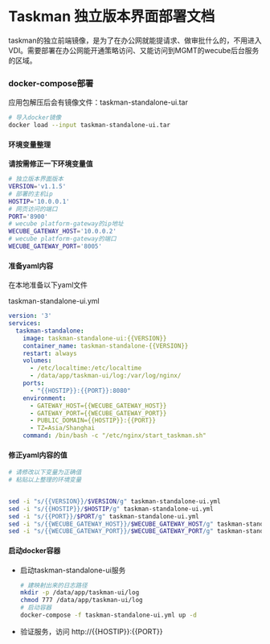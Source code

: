 # Taskman 独立版本界面部署文档

taskman的独立前端镜像，是为了在办公网就能提请求、做审批什么的，不用进入VDI。需要部署在办公网能开通策略访问、又能访问到MGMT的wecube后台服务的区域。

### docker-compose部署

应用包解压后会有镜像文件：taskman-standalone-ui.tar
```bash
# 导入docker镜像
docker load --input taskman-standalone-ui.tar 
```
#### 环境变量整理

**请按需修正一下环境变量值**

```bash
# 独立版本界面版本
VERSION='v1.1.5'
# 部署的主机ip
HOSTIP='10.0.0.1'
# 网页访问的端口
PORT='8900'
# wecube platform-gateway的ip地址
WECUBE_GATEWAY_HOST='10.0.0.2'
# wecube platform-gateway的端口
WECUBE_GATEWAY_PORT='8005'
```

#### 准备yaml内容

在本地准备以下yaml文件

taskman-standalone-ui.yml

```yaml
version: '3'
services:
  taskman-standalone:
    image: taskman-standalone-ui:{{VERSION}}
    container_name: taskman-standalone-{{VERSION}}
    restart: always
    volumes:
      - /etc/localtime:/etc/localtime
      - /data/app/taskman-ui/log:/var/log/nginx/
    ports:
      - "{{HOSTIP}}:{{PORT}}:8080"
    environment:
      - GATEWAY_HOST={{WECUBE_GATEWAY_HOST}}
      - GATEWAY_PORT={{WECUBE_GATEWAY_PORT}}
      - PUBLIC_DOMAIN={{HOSTIP}}:{{PORT}}
      - TZ=Asia/Shanghai
    command: /bin/bash -c "/etc/nginx/start_taskman.sh"
```

#### 修正yaml内容的值

```bash
# 请修改以下变量为正确值
# 粘贴以上整理的环境变量


sed -i "s/{{VERSION}}/$VERSION/g" taskman-standalone-ui.yml
sed -i "s/{{HOSTIP}}/$HOSTIP/g" taskman-standalone-ui.yml
sed -i "s/{{PORT}}/$PORT/g" taskman-standalone-ui.yml
sed -i "s/{{WECUBE_GATEWAY_HOST}}/$WECUBE_GATEWAY_HOST/g" taskman-standalone-ui.yml
sed -i "s/{{WECUBE_GATEWAY_PORT}}/$WECUBE_GATEWAY_PORT/g" taskman-standalone-ui.yml
```

#### 启动docker容器
- 启动taskman-standalone-ui服务
  ```bash
  # 建映射出来的日志路径
  mkdir -p /data/app/taskman-ui/log
  chmod 777 /data/app/taskman-ui/log
  # 启动容器
  docker-compose -f taskman-standalone-ui.yml up -d
  ```

- 验证服务，访问 http://{{HOSTIP}}:{{PORT}}

